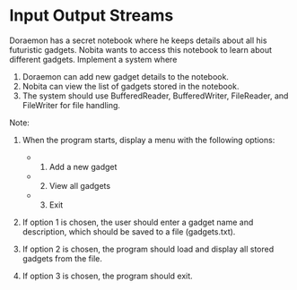 # Input Output Streams

Doraemon has a secret notebook where he keeps details about all his futuristic gadgets. Nobita wants to access this notebook to learn about different gadgets. Implement a system where

1. Doraemon can add new gadget details to the notebook.
2. Nobita can view the list of gadgets stored in the notebook.
3. The system should use BufferedReader, BufferedWriter, FileReader, and FileWriter for file handling.

Note:

1. When the program starts, display a menu with the following options:
   - 1. Add a new gadget
   - 2. View all gadgets
   - 3. Exit

2. If option 1 is chosen, the user should enter a gadget name and description, which should be saved to a file (gadgets.txt).

3. If option 2 is chosen, the program should load and display all stored gadgets from the file.

4. If option 3 is chosen, the program should exit.
